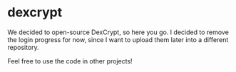 # dexcrypt

We decided to open-source DexCrypt, so here you go. I decided to remove the login progress for now, since I want to upload them later into a different repository.

Feel free to use the code in other projects!
